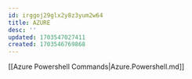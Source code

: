 ```yaml
---
id: irggoj29glx2y8z3yum2w64
title: AZURE
desc: ''
updated: 1703547027411
created: 1703546769868
---
```

[[Azure Powershell Commands|Azure.Powershell.md]]